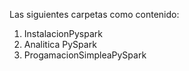 Las siguientes carpetas como contenido:
1. InstalacionPyspark
2. Analitica PySpark
3. ProgamacionSimpleaPySpark
